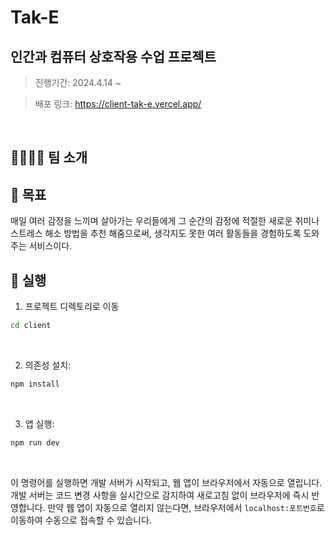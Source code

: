 # Tak-E

## 인간과 컴퓨터 상호작용 수업 프로젝트
> 진행기간: 2024.4.14 ~

> 배포 링크: https://client-tak-e.vercel.app/

<br />

## 🧑‍🧑‍🧒‍🧒 팀 소개

## 🚀 목표
매일 여러 감정을 느끼며 살아가는 우리들에게 그 순간의 감정에 적절한 새로운 취미나 스트레스 해소 방법을 추천 해줌으로써, 생각지도 못한 여러 활동들을 경험하도록 도와주는 서비스이다.

## 🏃 실행
1. 프로젝트 디렉토리로 이동
```bash
cd client
```

<br />

2. 의존성 설치:
```bash
npm install
```

<br />

3. 앱 실행:
```bash
npm run dev
```

<br />

이 명령어를 실행하면 개발 서버가 시작되고, 웹 앱이 브라우저에서 자동으로 열립니다. 개발 서버는 코드 변경 사항을 실시간으로 감지하여 새로고침 없이 브라우저에 즉시 반영합니다. 만약 웹 앱이 자동으로 열리지 않는다면, 브라우저에서 `localhost:포트번호`로 이동하여 수동으로 접속할 수 있습니다.
